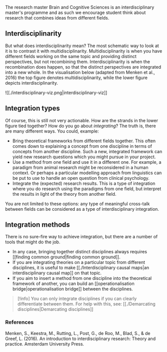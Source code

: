 The research master Brain and Cognitive Sciences is an interdisciplinary master's programme and as such we encourage student think about research that combines ideas from different fields.

## Interdisciplinarity
But what does interdisciplinarity mean? The most schematic way to look at it is to contrast it with multidisciplinarity. Multidisciplinarity is when you have different fields working on the same topic and providing distinct perspectives, but not recombining them. Interdisciplinarity is when the recombination does happen, so that the distinct perspectives are integrated into a new whole. In the visualisation below (adapted from Menken et al., 2016) the top figure denotes multidisciplinarity, while the lower figure depicts interdisciplinarity.

![[./interdisciplinary-viz.png|interdisciplinary-viz]]

## Integration types
Of course, this is still not very actionable. How are the strands in the lower figure tied together? How do you go about _integrating_? The truth is, there are many different ways. You could, example:

- Bring theoretical frameworks from different fields together. This often comes down to explaining a concept from one discipline in terms of concepts from another discipline. Such a new, integrated framework can yield new research questions which you might pursue in your project.
- Use a method from one field and use it in a different one. For example, a paradigm from animal research might be reconsidered in a human context. Or perhaps a particular modelling approach from linguistics can be put to use to handle an open question from clinical psychology. 
- Integrate the (expected) research results. This is a type of integration where you do research using the paradigms from one field, but interpret the results in light of the theory from another field.

You are not limited to these options: any type of meaningful cross-talk between fields can be considered as a type of interdisciplinary integration.

## Integration methods
There is no sure-fire way to achieve integration, but there are a number of tools that might do the job. 

- In any case, bringing together distinct disciplines always requires [[finding common ground|finding common ground]].
- If you are integrating theories on a particular topic from different disciplines, it is useful to make [[./Interdisciplinary causal maps|an interdisciplinary causal map]] on that topic.
- If you aim to insert a method from one discipline into the theoretical framework of another, you can build an [[operationalisation bridge|operationalisation bridge]] between the disciplines.

>[!info]
>You can only integrate disciplines if you can clearly differentiate between them. For help with this, see: [[./Demarcating disciplines|Demarcating disciplines]]


### References

Menken, S., Keestra, M., Rutting, L., Post, G., de Roo, M., Blad, S., & de Greef, L. (2016). An introduction to interdisciplinary research: Theory and practice. Amsterdam University Press.

